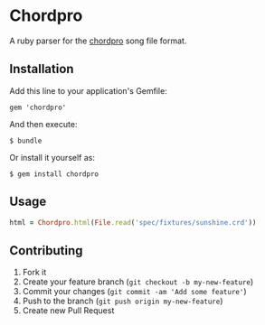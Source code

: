 # Chordpro

A ruby parser for the [chordpro](http://tenbyten.com/software/songsgen/help/HtmlHelp/files_reference.htm) song file format.

## Installation

Add this line to your application's Gemfile:

    gem 'chordpro'

And then execute:

    $ bundle

Or install it yourself as:

    $ gem install chordpro

## Usage

```ruby
html = Chordpro.html(File.read('spec/fixtures/sunshine.crd'))
```

## Contributing

1. Fork it
2. Create your feature branch (`git checkout -b my-new-feature`)
3. Commit your changes (`git commit -am 'Add some feature'`)
4. Push to the branch (`git push origin my-new-feature`)
5. Create new Pull Request
